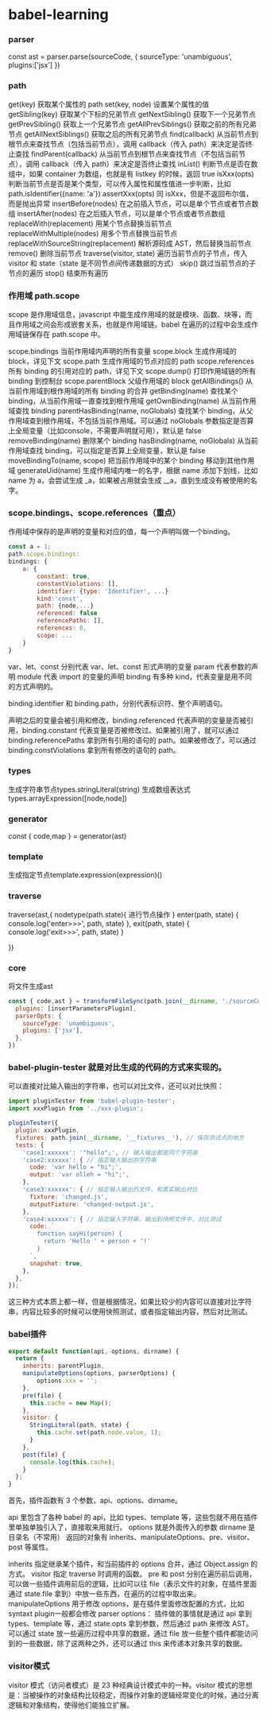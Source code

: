 # babel-learning

### parser
const ast = parser.parse(sourceCode, {
  sourceType: 'unambiguous',
  plugins:['jsx']
})


### path
get(key) 获取某个属性的 path
set(key, node) 设置某个属性的值
getSibling(key) 获取某个下标的兄弟节点
getNextSibling() 获取下一个兄弟节点
getPrevSibling() 获取上一个兄弟节点
getAllPrevSiblings() 获取之前的所有兄弟节点
getAllNextSiblings() 获取之后的所有兄弟节点
find(callback) 从当前节点到根节点来查找节点（包括当前节点），调用 callback（传入 path）来决定是否终止查找
findParent(callback) 从当前节点到根节点来查找节点（不包括当前节点），调用 callback（传入 path）来决定是否终止查找
inList() 判断节点是否在数组中，如果 container 为数组，也就是有 listkey 的时候，返回 true
isXxx(opts) 判断当前节点是否是某个类型，可以传入属性和属性值进一步判断，比如path.isIdentifier({name: 'a'})
assertXxx(opts) 同 isXxx，但是不返回布尔值，而是抛出异常
insertBefore(nodes) 在之前插入节点，可以是单个节点或者节点数组
insertAfter(nodes) 在之后插入节点，可以是单个节点或者节点数组
replaceWith(replacement) 用某个节点替换当前节点
replaceWithMultiple(nodes) 用多个节点替换当前节点
replaceWithSourceString(replacement) 解析源码成 AST，然后替换当前节点
remove() 删除当前节点
traverse(visitor, state) 遍历当前节点的子节点，传入 visitor 和 state（state 是不同节点间传递数据的方式）
skip() 跳过当前节点的子节点的遍历
stop() 结束所有遍历
### 作用域 path.scope
scope 是作用域信息，javascript 中能生成作用域的就是模块、函数、块等，而且作用域之间会形成嵌套关系，也就是作用域链。babel 在遍历的过程中会生成作用域链保存在 path.scope 中。

scope.bindings 当前作用域内声明的所有变量
scope.block 生成作用域的 block，详见下文
scope.path 生成作用域的节点对应的 path
scope.references 所有 binding 的引用对应的 path，详见下文
scope.dump() 打印作用域链的所有 binding 到控制台
scope.parentBlock 父级作用域的 block
getAllBindings() 从当前作用域到根作用域的所有 binding 的合并
getBinding(name) 查找某个 binding，从当前作用域一直查找到根作用域
getOwnBinding(name) 从当前作用域查找 binding
parentHasBinding(name, noGlobals) 查找某个 binding，从父作用域查到根作用域，不包括当前作用域。可以通过 noGlobals 参数指定是否算上全局变量（比如console，不需要声明就可用），默认是 false
removeBinding(name) 删除某个 binding
hasBinding(name, noGlobals) 从当前作用域查找 binding，可以指定是否算上全局变量，默认是 false
moveBindingTo(name, scope) 把当前作用域中的某个 binding 移动到其他作用域
generateUid(name) 生成作用域内唯一的名字，根据 name 添加下划线，比如 name 为 a，会尝试生成 _a，如果被占用就会生成 __a，直到生成没有被使用的名字。
### scope.bindings、scope.references（重点）
作用域中保存的是声明的变量和对应的值，每一个声明叫做一个binding。
```javascript
const a = 1;
path.scope.bindings:
bindings: {
    a: {
        constant: true,
        constantViolations: [],
        identifier: {type: 'Identifier', ...}
        kind:'const',
        path: {node,...}
        referenced: false
        referencePaths: [],
        references: 0,
        scope: ...
    }
}
```
var、let、const 分别代表 var、let、const 形式声明的变量
param 代表参数的声明
module 代表 import 的变量的声明
binding 有多种 kind，代表变量是用不同的方式声明的。

binding.identifier 和 binding.path，分别代表标识符、整个声明语句。

声明之后的变量会被引用和修改，binding.referenced 代表声明的变量是否被引用，binding.constant 代表变量是否被修改过。如果被引用了，就可以通过 binding.referencePaths 拿到所有引用的语句的 path。如果被修改了，可以通过 binding.constViolations 拿到所有修改的语句的 path。




### types
生成字符串节点types.stringLiteral(string)
生成数组表达式types.arrayExpression([node,node])




### generator
const { code,map } = generator(ast)


### template
生成指定节点template.expression(expression)()

### traverse
traverse(ast,{
    nodetype(path.state){
        进行节点操作
    }
    enter(path, state) {
           console.log('enter>>>', path, state)
      },
     exit(path, state) {
           console.log('exit>>>', path, state)
      }

})


### core
将文件生成ast
```javascript
const { code,ast } = transformFileSync(path.join(__dirname, './sourceCode.js'), {
  plugins: [insertParametersPlugin],
  parserOpts: {
    sourceType: 'unambiguous',
    plugins: ['jsx'],
  },
})
```

### babel-plugin-tester 就是对比生成的代码的方式来实现的。

可以直接对比输入输出的字符串，也可以对比文件，还可以对比快照：
```javascript
import pluginTester from 'babel-plugin-tester';
import xxxPlugin from '../xxx-plugin';

pluginTester({
  plugin: xxxPlugin,
  fixtures: path.join(__dirname, '__fixtures__'), // 保存测试点的地方
  tests: {
    'case1:xxxxxx': '"hello";', // 输入输出都是同个字符串
    'case2:xxxxxx': { // 指定输入输出的字符串
      code: 'var hello = "hi";',
      output: 'var olleh = "hi";',
    },
    'case3:xxxxxx': { // 指定输入输出的文件，和真实输出对比
      fixture: 'changed.js',
      outputFixture: 'changed-output.js',
    },
    'case4:xxxxxx': { // 指定输入字符串，输出到快照文件中，对比测试
      code: `
        function sayHi(person) {
          return 'Hello ' + person + '!'
        }
      `,
      snapshot: true,
    },
  },
});
```
这三种方式本质上都一样，但是根据情况，如果比较少的内容可以直接对比字符串，内容比较多的时候可以使用快照测试，或者指定输出内容，然后对比测试。
### babel插件
```javascript
export default function(api, options, dirname) {
  return {
    inherits: parentPlugin,
    manipulateOptions(options, parserOptions) {
        options.xxx = '';
    },
    pre(file) {
      this.cache = new Map();
    },
    visitor: {
      StringLiteral(path, state) {
        this.cache.set(path.node.value, 1);
      }
    },
    post(file) {
      console.log(this.cache);
    }
  };
} 
```
首先，插件函数有 3 个参数，api、options、dirname。

api 里包含了各种 babel 的 api，比如 types、template 等，这些包就不用在插件里单独单独引入了，直接取来用就行。
options 就是外面传入的参数
dirname 是目录名（不常用）
返回的对象有 inherits、manipulateOptions、pre、visitor、post 等属性。

inherits 指定继承某个插件，和当前插件的 options 合并，通过 Object.assign 的方式。
visitor 指定 traverse 时调用的函数。
pre 和 post 分别在遍历前后调用，可以做一些插件调用前后的逻辑，比如可以往 file（表示文件的对象，在插件里面通过 state.file 拿到）中放一些东西，在遍历的过程中取出来。
manipulateOptions 用于修改 options，是在插件里面修改配置的方式，比如 syntaxt plugin一般都会修改 parser options： 
插件做的事情就是通过 api 拿到 types、template 等，通过 state.opts 拿到参数，然后通过 path 来修改 AST。可以通过 state 放一些遍历过程中共享的数据，通过 file 放一些整个插件都能访问到的一些数据，除了这两种之外，还可以通过 this 来传递本对象共享的数据。
### visitor模式
visitor 模式（访问者模式）是 23 种经典设计模式中的一种。visitor 模式的思想是：当被操作的对象结构比较稳定，而操作对象的逻辑经常变化的时候，通过分离逻辑和对象结构，使得他们能独立扩展。
